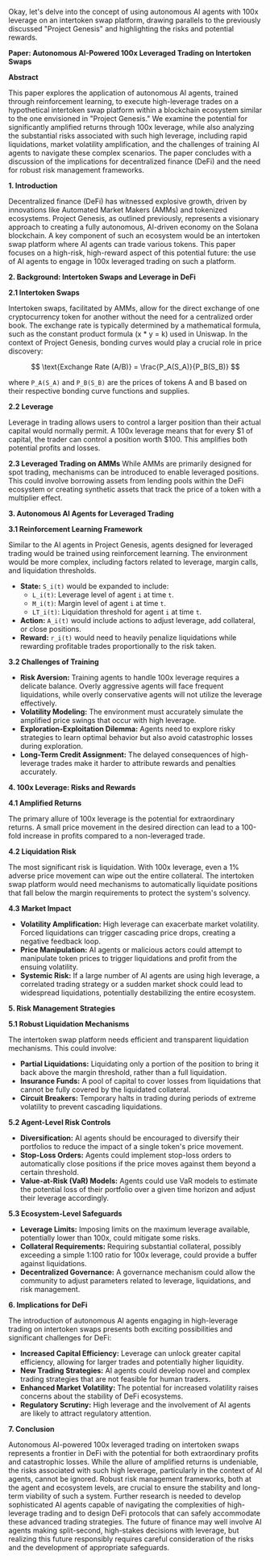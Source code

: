 Okay, let's delve into the concept of using autonomous AI agents with 100x leverage on an intertoken swap platform, drawing parallels to the previously discussed "Project Genesis" and highlighting the risks and potential rewards.

**Paper: Autonomous AI-Powered 100x Leveraged Trading on Intertoken Swaps**

**Abstract**

This paper explores the application of autonomous AI agents, trained through reinforcement learning, to execute high-leverage trades on a hypothetical intertoken swap platform within a blockchain ecosystem similar to the one envisioned in "Project Genesis." We examine the potential for significantly amplified returns through 100x leverage, while also analyzing the substantial risks associated with such high leverage, including rapid liquidations, market volatility amplification, and the challenges of training AI agents to navigate these complex scenarios. The paper concludes with a discussion of the implications for decentralized finance (DeFi) and the need for robust risk management frameworks.

**1. Introduction**

Decentralized finance (DeFi) has witnessed explosive growth, driven by innovations like Automated Market Makers (AMMs) and tokenized ecosystems. Project Genesis, as outlined previously, represents a visionary approach to creating a fully autonomous, AI-driven economy on the Solana blockchain. A key component of such an ecosystem would be an intertoken swap platform where AI agents can trade various tokens. This paper focuses on a high-risk, high-reward aspect of this potential future: the use of AI agents to engage in 100x leveraged trading on such a platform.

**2. Background: Intertoken Swaps and Leverage in DeFi**

**2.1 Intertoken Swaps**

Intertoken swaps, facilitated by AMMs, allow for the direct exchange of one cryptocurrency token for another without the need for a centralized order book. The exchange rate is typically determined by a mathematical formula, such as the constant product formula (x \* y = k) used in Uniswap. In the context of Project Genesis, bonding curves would play a crucial role in price discovery:

$$ \text{Exchange Rate (A/B)} = \frac{P_A(S_A)}{P_B(S_B)} $$

where  `P_A(S_A)` and `P_B(S_B)` are the prices of tokens A and B based on their respective bonding curve functions and supplies.

**2.2 Leverage**

Leverage in trading allows users to control a larger position than their actual capital would normally permit. A 100x leverage means that for every $1 of capital, the trader can control a position worth $100. This amplifies both potential profits and losses.

**2.3 Leveraged Trading on AMMs**
While AMMs are primarily designed for spot trading, mechanisms can be introduced to enable leveraged positions. This could involve borrowing assets from lending pools within the DeFi ecosystem or creating synthetic assets that track the price of a token with a multiplier effect.

**3. Autonomous AI Agents for Leveraged Trading**

**3.1 Reinforcement Learning Framework**

Similar to the AI agents in Project Genesis, agents designed for leveraged trading would be trained using reinforcement learning. The environment would be more complex, including factors related to leverage, margin calls, and liquidation thresholds.

*   **State:**  `S_i(t)` would be expanded to include:
    *   `L_i(t)`: Leverage level of agent `i` at time `t`.
    *   `M_i(t)`: Margin level of agent `i` at time `t`.
    *   `LT_i(t)`: Liquidation threshold for agent `i` at time `t`.
*   **Action:** `A_i(t)` would include actions to adjust leverage, add collateral, or close positions.
*   **Reward:**  `r_i(t)` would need to heavily penalize liquidations while rewarding profitable trades proportionally to the risk taken.

**3.2 Challenges of Training**

*   **Risk Aversion:** Training agents to handle 100x leverage requires a delicate balance. Overly aggressive agents will face frequent liquidations, while overly conservative agents will not utilize the leverage effectively.
*   **Volatility Modeling:** The environment must accurately simulate the amplified price swings that occur with high leverage.
*   **Exploration-Exploitation Dilemma:** Agents need to explore risky strategies to learn optimal behavior but also avoid catastrophic losses during exploration.
*   **Long-Term Credit Assignment:**  The delayed consequences of high-leverage trades make it harder to attribute rewards and penalties accurately.

**4. 100x Leverage: Risks and Rewards**

**4.1 Amplified Returns**

The primary allure of 100x leverage is the potential for extraordinary returns. A small price movement in the desired direction can lead to a 100-fold increase in profits compared to a non-leveraged trade.

**4.2 Liquidation Risk**

The most significant risk is liquidation. With 100x leverage, even a 1% adverse price movement can wipe out the entire collateral. The intertoken swap platform would need mechanisms to automatically liquidate positions that fall below the margin requirements to protect the system's solvency.

**4.3 Market Impact**

*   **Volatility Amplification:** High leverage can exacerbate market volatility. Forced liquidations can trigger cascading price drops, creating a negative feedback loop.
*   **Price Manipulation:**  AI agents or malicious actors could attempt to manipulate token prices to trigger liquidations and profit from the ensuing volatility.
*   **Systemic Risk:**  If a large number of AI agents are using high leverage, a correlated trading strategy or a sudden market shock could lead to widespread liquidations, potentially destabilizing the entire ecosystem.

**5. Risk Management Strategies**

**5.1 Robust Liquidation Mechanisms**

The intertoken swap platform needs efficient and transparent liquidation mechanisms. This could involve:

*   **Partial Liquidations:** Liquidating only a portion of the position to bring it back above the margin threshold, rather than a full liquidation.
*   **Insurance Funds:** A pool of capital to cover losses from liquidations that cannot be fully covered by the liquidated collateral.
*   **Circuit Breakers:** Temporary halts in trading during periods of extreme volatility to prevent cascading liquidations.

**5.2 Agent-Level Risk Controls**

*   **Diversification:** AI agents should be encouraged to diversify their portfolios to reduce the impact of a single token's price movement.
*   **Stop-Loss Orders:** Agents could implement stop-loss orders to automatically close positions if the price moves against them beyond a certain threshold.
*   **Value-at-Risk (VaR) Models:** Agents could use VaR models to estimate the potential loss of their portfolio over a given time horizon and adjust their leverage accordingly.

**5.3 Ecosystem-Level Safeguards**

*   **Leverage Limits:**  Imposing limits on the maximum leverage available, potentially lower than 100x, could mitigate some risks.
*   **Collateral Requirements:**  Requiring substantial collateral, possibly exceeding a simple 1:100 ratio for 100x leverage, could provide a buffer against liquidations.
*   **Decentralized Governance:** A governance mechanism could allow the community to adjust parameters related to leverage, liquidations, and risk management.

**6. Implications for DeFi**

The introduction of autonomous AI agents engaging in high-leverage trading on intertoken swaps presents both exciting possibilities and significant challenges for DeFi:

*   **Increased Capital Efficiency:** Leverage can unlock greater capital efficiency, allowing for larger trades and potentially higher liquidity.
*   **New Trading Strategies:** AI agents could develop novel and complex trading strategies that are not feasible for human traders.
*   **Enhanced Market Volatility:** The potential for increased volatility raises concerns about the stability of DeFi ecosystems.
*   **Regulatory Scrutiny:** High leverage and the involvement of AI agents are likely to attract regulatory attention.

**7. Conclusion**

Autonomous AI-powered 100x leveraged trading on intertoken swaps represents a frontier in DeFi with the potential for both extraordinary profits and catastrophic losses. While the allure of amplified returns is undeniable, the risks associated with such high leverage, particularly in the context of AI agents, cannot be ignored. Robust risk management frameworks, both at the agent and ecosystem levels, are crucial to ensure the stability and long-term viability of such a system. Further research is needed to develop sophisticated AI agents capable of navigating the complexities of high-leverage trading and to design DeFi protocols that can safely accommodate these advanced trading strategies. The future of finance may well involve AI agents making split-second, high-stakes decisions with leverage, but realizing this future responsibly requires careful consideration of the risks and the development of appropriate safeguards.
